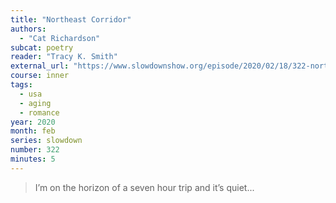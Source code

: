 ```yaml
---
title: "Northeast Corridor"
authors:
  - "Cat Richardson"
subcat: poetry
reader: "Tracy K. Smith"
external_url: "https://www.slowdownshow.org/episode/2020/02/18/322-northeast-corridor"
course: inner
tags:
  - usa
  - aging
  - romance
year: 2020
month: feb
series: slowdown
number: 322
minutes: 5
---
```


> I’m on the horizon of a seven hour trip and it’s quiet...
